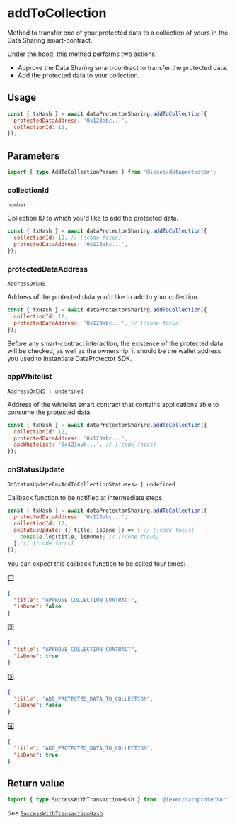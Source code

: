 # addToCollection

Method to transfer one of your protected data to a collection of yours in the
Data Sharing smart-contract.

Under the hood, this method performs two actions:

- Approve the Data Sharing smart-contract to transfer the protected data.
- Add the protected data to your collection.

## Usage

```js
const { txHash } = await dataProtectorSharing.addToCollection({
  protectedDataAddress: '0x123abc...',
  collectionId: 12,
});
```

## Parameters

```ts
import { type AddToCollectionParams } from '@iexec/dataprotector';
```

### collectionId

`number`

Collection ID to which you'd like to add the protected data.

```js
const { txHash } = await dataProtectorSharing.addToCollection({
  collectionId: 12, // [!code focus]
  protectedDataAddress: '0x123abc...',
});
```

### protectedDataAddress

`AddressOrENS`

Address of the protected data you'd like to add to your collection.

```js
const { txHash } = await dataProtectorSharing.addToCollection({
  collectionId: 12,
  protectedDataAddress: '0x123abc...', // [!code focus]
});
```

Before any smart-contract interaction, the existence of the protected data will
be checked, as well as the ownership: it should be the wallet address you used
to instantiate DataProtector SDK.

### appWhitelist

`AddressOrENS | undefined`

Address of the whitelist smart contract that contains applications able to
consume the protected data.

```js
const { txHash } = await dataProtectorSharing.addToCollection({
  collectionId: 12,
  protectedDataAddress: '0x123abc...',
  appWhitelist: '0x423ovk...', // [!code focus]
});
```

### onStatusUpdate

`OnStatusUpdateFn<AddToCollectionStatuses> | undefined`

Callback function to be notified at intermediate steps.

<!-- prettier-ignore-start -->
```js
const { txHash } = await dataProtectorSharing.addToCollection({
  protectedDataAddress: '0x123abc...',
  collectionId: 12,
  onStatusUpdate: ({ title, isDone }) => { // [!code focus]
    console.log(title, isDone); // [!code focus]
  }, // [!code focus]
});
```
<!-- prettier-ignore-end -->

You can expect this callback function to be called four times:

1️⃣

```json
{
  "title": "APPROVE_COLLECTION_CONTRACT",
  "isDone": false
}
```

2️⃣

```json
{
  "title": "APPROVE_COLLECTION_CONTRACT",
  "isDone": true
}
```

3️⃣

```json
{
  "title": "ADD_PROTECTED_DATA_TO_COLLECTION",
  "isDone": false
}
```

4️⃣

```json
{
  "title": "ADD_PROTECTED_DATA_TO_COLLECTION",
  "isDone": true
}
```

## Return value

```ts
import { type SuccessWithTransactionHash } from '@iexec/dataprotector';
```

See [`SuccessWithTransactionHash`](../../types.md#successwithtransactionhash)
